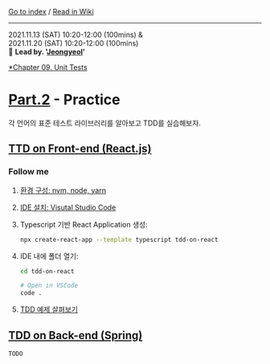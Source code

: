 [Go to index](../#readme) / [Read in Wiki](https://github.com/SPONGE-JL/CrashLab-CleanCode/wiki/Chapter-09.-Unit-Tests-Part.1)

---

2021.11.13 (SAT) 10:20-12:00 (100mins) &  
2021.11.20 (SAT) 10:20-12:00 (100mins)  
🚀 **Lead by. '[Jeongyeol](https://github.com/SPONGE-JL)'**

[*Chapter 09. Unit Tests](https://github.com/SPONGE-JL/CrashLab-CleanCode/wiki/Chapter-09.-Unit-Tests)

# [Part.2](https://github.com/SPONGE-JL/CrashLab-CleanCode/wiki/Chapter-09.-Unit-Tests-Part.2) - Practice

각 언어의 표준 테스트 라이브러리를 알아보고 TDD를 실습해보자.

## [TTD on Front-end (React.js)](https://github.com/SPONGE-JL/CrashLab-CleanCode/wiki/Chapter-09.-Unit-Tests-Part.2-TDD-on-Front-end-(React.js))

### Follow me

1. [환경 구성: nvm, node, yarn](https://github.com/SPONGE-JL/CodeLab-React-TDD#codelab-tdd-react)

2. [IDE 설치: Visutal Studio Code](https://code.visualstudio.com/docs/setup/mac)

3. Typescript 기반 React Application 생성:

    ```bash
    npx create-react-app --template typescript tdd-on-react
    ```

4. IDE 내에 폴더 열기:

    ```bash
    cd tdd-on-react
    
    # Open in VSCode
    code .
    ```

5. [TDD 예제 살펴보기](./tdd-on-react#readme)

## [TDD on Back-end (Spring)](https://github.com/SPONGE-JL/CrashLab-CleanCode/wiki/Chapter-09.-Unit-Tests-Part.2-TDD-on-Back-end-(Spring))

`TODO`
